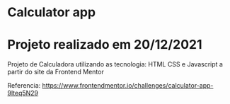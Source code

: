 # Calculator app

# Projeto realizado em 20/12/2021

Projeto de Calculadora utilizando as tecnologia: HTML CSS e Javascript a partir do site da Frontend Mentor

Referencia: https://www.frontendmentor.io/challenges/calculator-app-9lteq5N29
